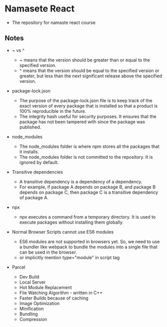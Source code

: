 # Namasete React

- The repository for namaste react course

## Notes

- ~ vs ^

  - ~ means that the version should be greater than or equal to the specified version.
  - ^ means that the version should be equal to the specified version or greater, but less than the next significant release above the specified version.

- package-lock.json

  - The purpose of the package-lock.json file is to keep track of the exact version of every package that is installed so that a product is 100% reproducible in the future.
  - The integrity hash useful for security purposes. It ensures that the package has not been tampered with since the package was published.

- node_modules

  - The node_modules folder is where npm stores all the packages that it installs.
  - The node_modules folder is not committed to the repository. It is ignored by default.

- Transitive dependencies

  - A transitive dependency is a dependency of a dependency.
  - For example, if package A depends on package B, and package B depends on package C, then package C is a transitive dependency of package A.

- npx

  - npx executes a command from a temporary directory. It is used to execute packages without installing them globally.

- Normal Browser Scripts cannot use ES6 modules

  - ES6 modules are not supported in browsers yet. So, we need to use a bundler like webpack to bundle the modules into a single file that can be used in the browser.
  - or implicitly mention type="module" in script tag

- Parcel
  - Dev Build
  - Local Server
  - Hot Module Replacement
  - File Watching Algorithm - written in C++
  - Faster Builds because of caching
  - Image Optimization
  - Minification
  - Bundling
  - Compression
